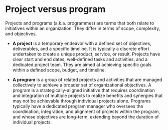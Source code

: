 # Project versus program

Projects and programs (a.k.a. programmes) are terms that both relate to initiatives within an organization. They differ in terms of scope, complexity, and objectives.

* **A project** is a temporary endeavor with a defined set of objectives, deliverables, and a specific timeline. It is typically a discrete effort undertaken to create a unique product, service, or result. Projects have clear start and end dates, well-defined tasks and activities, and a dedicated project team. They are aimed at achieving specific goals within a defined scope, budget, and timeline.

* **A program** is a group of related projects and activities that are managed collectively to achieve a broader set of organizational objectives. A program is a strategically-aligned initiative that requires coordination and integration of multiple projects to realize benefits and synergies that may not be achievable through individual projects alone. Programs typically have a dedicated program manager who oversees the coordination, integration, and alignment of projects within the program, and whose objectives are long-term, extending beyond the duration of individual projects.
